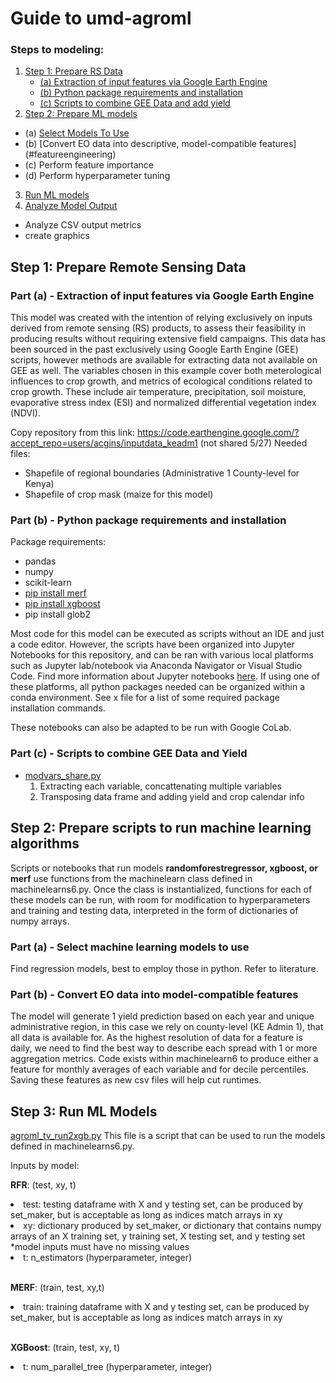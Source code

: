 # Guide to umd-agroml
### Steps to modeling: 
1. [Step 1: Prepare RS Data](#prepareRS)
   - [(a) Extraction of input features via Google Earth Engine](#subparagraph1)
   - [(b) Python package requirements and installation](#subparagraph2)
   - [(c) Scripts to combine GEE Data and add yield](#subparagraph3)
2. [Step 2: Prepare ML models](#prepareML)
  - (a) [Select Models To Use](#subparagraph4)
  - (b) [Convert EO data into descriptive, model-compatible features] (#featureengineering)
  - (c) Perform feature importance
  - (d) Perform hyperparameter tuning
3. [Run ML models](#runmodels)
4. [Analyze Model Output](#analysis)
  - Analyze CSV output metrics
  - create graphics

## Step 1: Prepare Remote Sensing Data <a name="prepareRS"></a>

### Part (a) - Extraction of input features via Google Earth Engine <a name="subparagraph1"></a>

This model was created with the intention of relying exclusively on inputs derived from remote sensing (RS) products, to assess their feasibility in producing results without requiring extensive field campaigns. This data has been sourced in the past exclusively using Google Earth Engine (GEE) scripts, however methods are available for extracting data not available on GEE as well. The variables chosen in this example cover both meterological influences to crop growth, and metrics of ecological conditions related to crop growth. These include air temperature, precipitation, soil moisture, evaporative stress index (ESI) and normalized differential vegetation index (NDVI). 

Copy repository from this link: https://code.earthengine.google.com/?accept_repo=users/acgins/inputdata_keadm1 (not shared 5/27)
  Needed files:
  * Shapefile of regional boundaries (Administrative 1 County-level for Kenya)
  * Shapefile of crop mask (maize for this model)
    
### Part (b) - Python package requirements and installation <a name="subparagraph2"></a>
Package requirements:
- pandas
- numpy
- scikit-learn
- <a href="https://manifoldai.github.io/merf/">pip install merf</a>
- <a href="https://xgboost.readthedocs.io/en/stable/install.html#conda">pip install xgboost</a>
- pip install glob2

Most code for this model can be executed as scripts without an IDE and just a code editor. However, the scripts have been organized into Jupyter Notebooks for this repository, and can be ran with various local platforms such as Jupyter lab/notebook via Anaconda Navigator or Visual Studio Code. Find more information about Jupyter notebooks <a href="https://docs.jupyter.org/en/latest/">here</a>. If using one of these platforms, all python packages needed can be organized within a conda environment. See x file for a list of some required package installation commands.

These notebooks can also be adapted to be run with Google CoLab.

### Part (c) - Scripts to combine GEE Data and Yield 
- <a href="modvars_share.py">modvars_share.py</a>  
  1. Extracting each variable, concattenating multiple variables
  2. Transposing data frame and adding yield and crop calendar info
     
## Step 2: Prepare scripts to run machine learning algorithms <a name="prepareML"></a>
 Scripts or notebooks that run models **randomforestregressor, xgboost, or merf** use functions from the machinelearn class defined in machinelearns6.py. Once the class is instantialized, functions for each of these models can be run, with room for modification to hyperparameters and training and testing data, interpreted in the form of dictionaries of numpy arrays.

### Part (a) - Select machine learning models to use <a name="subparagraph3"></a>

Find regression models, best to employ those in python. Refer to literature.

### Part (b) - Convert EO data into model-compatible features <a name="featureengineering"></a>

The model will generate 1 yield prediction based on each year and unique administrative region, in this case we rely on county-level (KE Admin 1), that all data is available for. As the highest resolution of data for a feature is daily, we need to find the best way to describe each spread with 1 or more aggregation metrics. Code exists within machinelearn6 to produce either a feature for monthly averages of each variable and for decile percentiles. Saving these features as new csv files will help cut runtimes.

## Step 3: Run ML Models <a name="runmodels"></a>
<a href="agroml_tv_run2xgb.py">agroml_tv_run2xgb.py</a>
This file is a script that can be used to run the models defined in machinelearns6.py. 

Inputs by model:

**RFR**: (test, xy, t)
   <li> test: testing dataframe with X and y testing set, can be produced by set_maker, but is acceptable as long as indices match arrays in xy </li>
   <li> xy: dictionary produced by set_maker, or dictionary that contains numpy arrays of an X training set, y training set, X testing set, and y testing set</li>
*model inputs must have no missing values  <br>
   <li> t: n_estimators (hyperparameter, integer)</li><br>

**MERF**: (train, test, xy,t)
   <li>train: training dataframe with X and y testing set, can be produced by set_maker, but is acceptable as long as indices match arrays in xy  </li><br>

**XGBoost**: (train, test, xy, t)
   <li>t: num_parallel_tree (hyperparameter, integer)</li>
